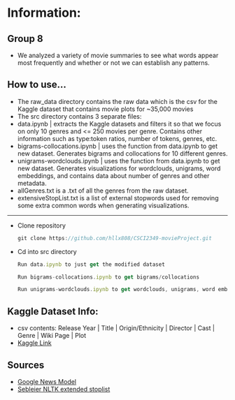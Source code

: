 # Information:

## Group 8
- We analyzed a variety of movie summaries to see what words appear most frequently and whether or not we can establish any patterns.

## How to use...
- The raw_data directory contains the raw data which is the csv for the Kaggle dataset that contains movie plots for ~35,000 movies
- The src directory contains 3 separate files:
- data.ipynb | extracts the Kaggle datasets and filters it so that we focus on only 10 genres and <= 250 movies per genre. Contains other information such as type:token ratios, number of tokens, genres, etc. 
- bigrams-collocations.ipynb | uses the function from data.ipynb to get new dataset. Generates bigrams and collocations for 10 different genres.
- unigrams-wordclouds.ipynb | uses the function from data.ipynb to get new dataset. Generates visualizations for wordclouds, unigrams, word embeddings, and contains data about number of genres and other metadata.
- allGenres.txt is a .txt of all the genres from the raw dataset.
- extensiveStopList.txt is a list of external stopwords used for removing some extra common words when generating visualizations.
-----------------------------------------------------------------------------------------------------------------------
- Clone repository 
  ```js
  git clone https://github.com/hllx808/CSCI2349-movieProject.git
   ```
- Cd into src directory
  ```js
  Run data.ipynb to just get the modified dataset
   ```
  ```js
  Run bigrams-collocations.ipynb to get bigrams/collocations
   ```
  ```js
  Run unigrams-wordclouds.ipynb to get wordclouds, unigrams, word embeddings, and other metadata
   ```

  
## Kaggle Dataset Info:
- csv contents: Release Year | Title | Origin/Ethnicity | Director | Cast | Genre | Wiki Page | Plot
- [Kaggle Link](https://www.kaggle.com/datasets/jrobischon/wikipedia-movie-plots)

## Sources
- [Google News Model](https://github.com/eyaler/word2vec-slim/)
- [Sebleier NLTK extended stoplist](https://gist.github.com/sebleier/554280)


